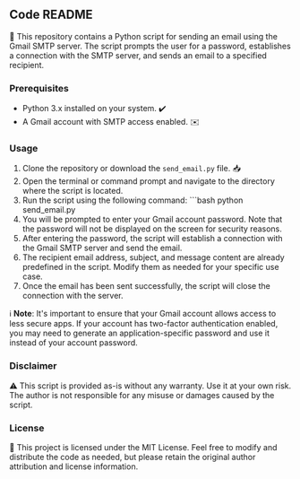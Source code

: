 ## Code README

📂 This repository contains a Python script for sending an email using the Gmail SMTP server. The script prompts the user for a password, establishes a connection with the SMTP server, and sends an email to a specified recipient.

### Prerequisites
- Python 3.x installed on your system. ✔️
- A Gmail account with SMTP access enabled. ✉️

### Usage
1. Clone the repository or download the `send_email.py` file. 📥
2. Open the terminal or command prompt and navigate to the directory where the script is located.
3. Run the script using the following command:   ```bash
   python send_email.py
4. You will be prompted to enter your Gmail account password. Note that the password will not be displayed on the screen for security reasons.
5. After entering the password, the script will establish a connection with the Gmail SMTP server and send the email.
6. The recipient email address, subject, and message content are already predefined in the script. Modify them as needed for your specific use case.
7. Once the email has been sent successfully, the script will close the connection with the server.

ℹ️ **Note**: It's important to ensure that your Gmail account allows access to less secure apps. If your account has two-factor authentication enabled, you may need to generate an application-specific password and use it instead of your account password.

### Disclaimer
⚠️ This script is provided as-is without any warranty. Use it at your own risk. The author is not responsible for any misuse or damages caused by the script.

### License
📜 This project is licensed under the MIT License. Feel free to modify and distribute the code as needed, but please retain the original author attribution and license information.
